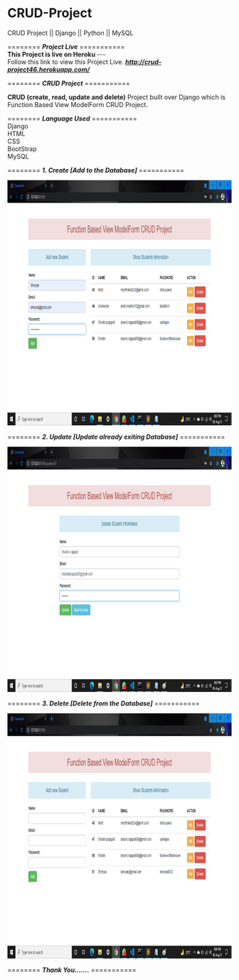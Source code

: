 # CRUD-Project
CRUD Project || Django || Python || MySQL

======== ***Project Live*** =========== <br/>
**This Project is live on Heroku** --- <br/>
Follow this link to view this Project Live.
***http://crud-project46.herokuapp.com/***

 ======== ***CRUD Project*** =========== <br/>

**CRUD (create, read, update and delete)** Project built over Django which is Function Based View ModelForm CRUD Project.
<br/>

======== ***Language Used*** =========== <br/>
Django <br/>
HTML <br/>
CSS <br/>
BootStrap <br/>
MySQL <br/>



======== ***1. Create [Add to the Database]*** =========== <br/>

<img src="student/screenshots/add.png" width="750" height="550">


======== ***2. Update [Update already exiting Database]*** =========== <br/>

<img src="student/screenshots/update.png" width="750" height="550">



======== ***3. Delete [Delete from the Database]*** =========== <br/>

<img src="student/screenshots/delete.png" width="750" height="550">



======== ***Thank You.......*** =========== <br/>


